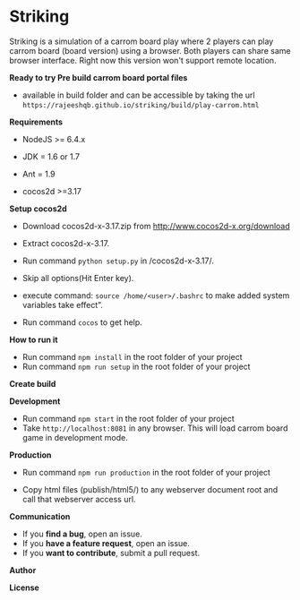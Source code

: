 # Striking
Striking is a simulation of a carrom board play where 2 players can play carrom board (board version) using a browser. Both players can share same browser interface.
Right now this version won't support remote location.

**Ready to try Pre build carrom board portal files**

- available in build folder and can be accessible by taking the url ```https://rajeeshqb.github.io/striking/build/play-carrom.html```

**Requirements**

- NodeJS   >= 6.4.x

- JDK      = 1.6 or 1.7

- Ant      = 1.9

- cocos2d  >=3.17

**Setup cocos2d**

- Download cocos2d-x-3.17.zip from http://www.cocos2d-x.org/download

- Extract cocos2d-x-3.17.

- Run command ```python setup.py```	in <path>/cocos2d-x-3.17/.
  
- Skip all options(Hit Enter key).

- execute command: ```source /home/<user>/.bashrc``` to make added system variables take effect”.
  
- Run command ```cocos``` to get help.

**How to run it**

- Run command ```npm install``` in the root folder of your project
- Run command  ```npm run setup``` in the root folder of your project

**Create build**

**Development**

- Run command ```npm start``` in the root folder of your project
- Take ```http://localhost:8081``` in any browser. This will load carrom board game in development mode.

**Production**

- Run command ```npm run production``` in the root folder of your project

- Copy html files (publish/html5/) to any webserver document root and call that webserver access url.


**Communication**

- If you **find a bug**, open an issue.
- If you **have a feature request**, open an issue.
- If you **want to contribute**, submit a pull request.

**Author**


**License**
